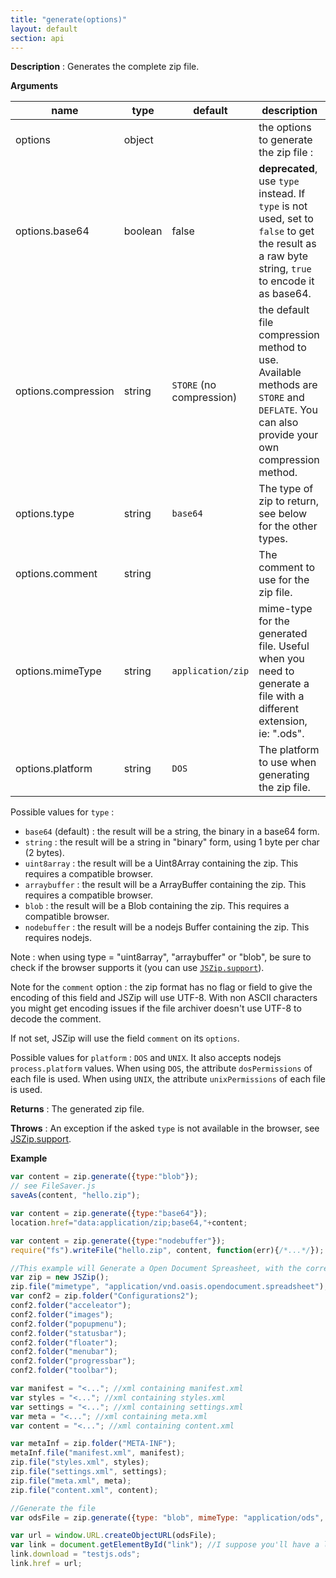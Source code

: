 ```yaml
---
title: "generate(options)"
layout: default
section: api
---
```


__Description__ : Generates the complete zip file.

__Arguments__

name                | type    | default | description
--------------------|---------|---------|------------
options             | object  |         | the options to generate the zip file :
options.base64      | boolean | false   | **deprecated**, use `type` instead. If `type` is not used, set to `false` to get the result as a raw byte string, `true` to encode it as base64.
options.compression | string  | `STORE` (no compression) | the default file compression method to use. Available methods are `STORE` and `DEFLATE`. You can also provide your own compression method.
options.type        | string  | `base64` | The type of zip to return, see below for the other types.
options.comment     | string  |          | The comment to use for the zip file.
options.mimeType    | string  | `application/zip` | mime-type for the generated file. Useful when you need to generate a file with a different extension, ie: ".ods".
options.platform    | string  | `DOS`    | The platform to use when generating the zip file.

Possible values for `type` :

* `base64` (default) : the result will be a string, the binary in a base64 form.
* `string` : the result will be a string in "binary" form, using 1 byte per char (2 bytes).
* `uint8array` : the result will be a Uint8Array containing the zip. This requires a compatible browser.
* `arraybuffer` : the result will be a ArrayBuffer containing the zip. This requires a compatible browser.
* `blob` : the result will be a Blob containing the zip. This requires a compatible browser.
* `nodebuffer` : the result will be a nodejs Buffer containing the zip. This requires nodejs.

Note : when using type = "uint8array", "arraybuffer" or "blob", be sure to
check if the browser supports it (you can use [`JSZip.support`]({{site.baseurl}}/documentation/api_jszip/support.html)).

Note for the `comment` option : the zip format has no flag or field to give the
encoding of this field and JSZip will use UTF-8. With non ASCII characters you
might get encoding issues if the file archiver doesn't use UTF-8 to decode the
comment.

If not set, JSZip will use the field `comment` on its `options`.

Possible values for `platform` : `DOS` and `UNIX`. It also accepts nodejs
`process.platform` values.
When using `DOS`, the attribute `dosPermissions` of each file is used.
When using `UNIX`, the attribute `unixPermissions` of each file is used.

__Returns__ : The generated zip file.

__Throws__ : An exception if the asked `type` is not available in the browser,
see [JSZip.support]({{site.baseurl}}/documentation/api_jszip/support.html).

<!-- __Complexity__ : TODO : worst case, with/out compression, etc -->

__Example__

```js
var content = zip.generate({type:"blob"});
// see FileSaver.js
saveAs(content, "hello.zip");
```

```js
var content = zip.generate({type:"base64"});
location.href="data:application/zip;base64,"+content;
```

```js
var content = zip.generate({type:"nodebuffer"});
require("fs").writeFile("hello.zip", content, function(err){/*...*/});
```

```js
//This example will Generate a Open Document Spreasheet, with the correct mime type
var zip = new JSZip();
zip.file("mimetype", "application/vnd.oasis.opendocument.spreadsheet");
var conf2 = zip.folder("Configurations2");
conf2.folder("acceleator");
conf2.folder("images");
conf2.folder("popupmenu");
conf2.folder("statusbar");
conf2.folder("floater");
conf2.folder("menubar");
conf2.folder("progressbar");
conf2.folder("toolbar");

var manifest = "<..."; //xml containing manifest.xml 
var styles = "<..."; //xml containing styles.xml
var settings = "<..."; //xml containing settings.xml
var meta = "<..."; //xml containing meta.xml
var content = "<..."; //xml containing content.xml

var metaInf = zip.folder("META-INF");
metaInf.file("manifest.xml", manifest);
zip.file("styles.xml", styles);
zip.file("settings.xml", settings); 
zip.file("meta.xml", meta);
zip.file("content.xml", content);

//Generate the file
var odsFile = zip.generate({type: "blob", mimeType: "application/ods", compression: "DEFLATE"});

var url = window.URL.createObjectURL(odsFile);
var link = document.getElementById("link"); //I suppose you'll have a link with this id :)
link.download = "testjs.ods";
link.href = url;


```



